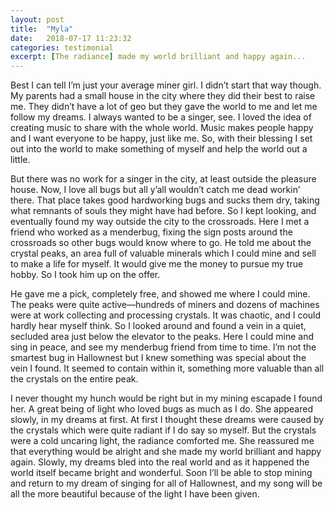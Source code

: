 ```yaml
---
layout: post
title:  "Myla"
date:   2018-07-17 11:23:32
categories: testimonial
excerpt: [The radiance] made my world brilliant and happy again...
---
```

Best I can tell I’m just your average miner girl. I didn’t start that way though. My parents had a small house in the city where they did their best to raise me. They didn’t have a lot of geo but they gave the world to me and let me follow my dreams. I always wanted to be a singer, see. I loved the idea of creating music to share with the whole world. Music makes people happy and I want everyone to be happy, just like me. So, with their blessing I set out into the world to make something of myself and help the world out a little.

But there was no work for a singer in the city, at least outside the pleasure house. Now, I love all bugs but all y’all wouldn’t catch me dead workin’ there. That place takes good hardworking bugs and sucks them dry, taking what remnants of souls they might have had before. So I kept looking, and eventually found my way outside the city to the crossroads. Here I met a friend who worked as a menderbug, fixing the sign posts around the crossroads so other bugs would know where to go. He told me about the crystal peaks, an area full of valuable minerals which I could mine and sell to make a life for myself. It would give me the money to pursue my true hobby. So I took him up on the offer.

He gave me a pick, completely free, and showed me where I could mine. The peaks were quite active—hundreds of miners and dozens of machines were at work collecting and processing crystals. It was chaotic, and I could hardly hear myself think. So I looked around and found a vein in a quiet, secluded area just below the elevator to the peaks. Here I could mine and sing in peace, and see my menderbug friend from time to time. I’m not the smartest bug in Hallownest but I knew something was special about the vein I found. It seemed to contain within it, something more valuable than all the crystals on the entire peak.

I never thought my hunch would be right but in my mining escapade I found her. A great being of light who loved bugs as much as I do. She appeared slowly, in my dreams at first. At first I thought these dreams were caused by the crystals which were quite radiant if I do say so myself. But the crystals were a cold uncaring light, the radiance comforted me. She reassured me that everything would be alright and she made my world brilliant and happy again. Slowly, my dreams bled into the real world and as it happened the world itself became bright and wonderful. Soon I’ll be able to stop mining and return to my dream of singing for all of Hallownest, and my song will be all the more beautiful because of the light I have been given.
